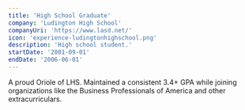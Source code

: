 ```yaml
---
title: 'High School Graduate'
company: 'Ludington High School'
companyUri: 'https://www.lasd.net/'
icon: 'experience-ludingtonhighschool.png'
description: 'High school student.'
startDate: '2001-09-01'
endDate: '2006-06-01'
---
```


A proud Oriole of LHS. Maintained a consistent 3.4+ GPA while joining
organizations like the Business Professionals of America and other
extracurriculars.
